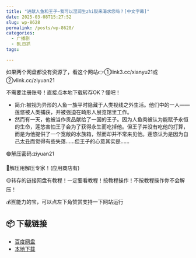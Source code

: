 ```yaml
---
title: "进献人鱼和王子~我可以湿润生zhi裂来渴求您吗？[中文字幕]"
date: 2025-03-08T15:27:52
slug: wp-8628
permalink: /posts/wp-8628/
categories:
  - 广播剧
  - BL日抓
tags:

---
```


如果两个网盘都没有资源了，看这个网站👉①link3.cc/xianyu21或②vlink.cc/ziyuan21

不需要注册账号！直接点本地下载转存OK？懂吧！

*   简介:被视为异形的人鱼一族平时隐藏于人类视线之外生活。他们中的一人——莲悠被人类捕获，并被强迫在畸形人展览馆里工作。
*   然而有一天，他被当作贡品献给了一国的王子。因为人鱼肉被认为能赋予永恒的生命，莲悠害怕王子会为了获得永生而吃掉他。但王子并没有吃他的打算，而是为他提供了一个宽敞的水族箱，然而却并不常来见他。莲悠认为是因为自己太丑而觉得有些失落……但王子的心意其实是……

🟢解压密码:ziyuan21

🔵解压用解压专家！(应用商店有)

🟡转存的链接网盘有教程！一定要看教程！按教程操作！不按教程操作你不会解压！

💰🈶能力的宝，可以点左下角赞赏支持一下网站运行

## 📦 下载链接
- [百度网盘](https://blziyuan21.com/pay-download/8628?key=fed9b8c39e&down_id=0)
- [本地下载](https://blziyuan21.com/pay-download/8628?key=fed9b8c39e&down_id=1)

